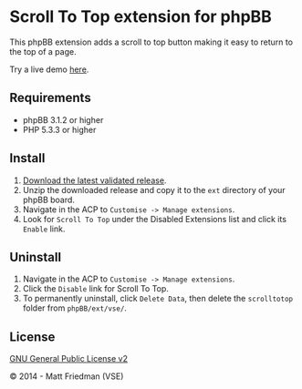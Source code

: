 # Scroll To Top extension for phpBB

This phpBB extension adds a scroll to top button making it easy to return to the top of a page.

Try a live demo [here](http://vsephpbb.github.io/scrolltotop/).

## Requirements
* phpBB 3.1.2 or higher
* PHP 5.3.3 or higher

## Install
1. [Download the latest validated release](https://www.phpbb.com/customise/db/extension/scrolltotop/).
2. Unzip the downloaded release and copy it to the `ext` directory of your phpBB board.
3. Navigate in the ACP to `Customise -> Manage extensions`.
4. Look for `Scroll To Top` under the Disabled Extensions list and click its `Enable` link.

## Uninstall
1. Navigate in the ACP to `Customise -> Manage extensions`.
2. Click the `Disable` link for Scroll To Top.
3. To permanently uninstall, click `Delete Data`, then delete the `scrolltotop` folder from `phpBB/ext/vse/`.

## License
[GNU General Public License v2](http://opensource.org/licenses/GPL-2.0)

© 2014 - Matt Friedman (VSE)
